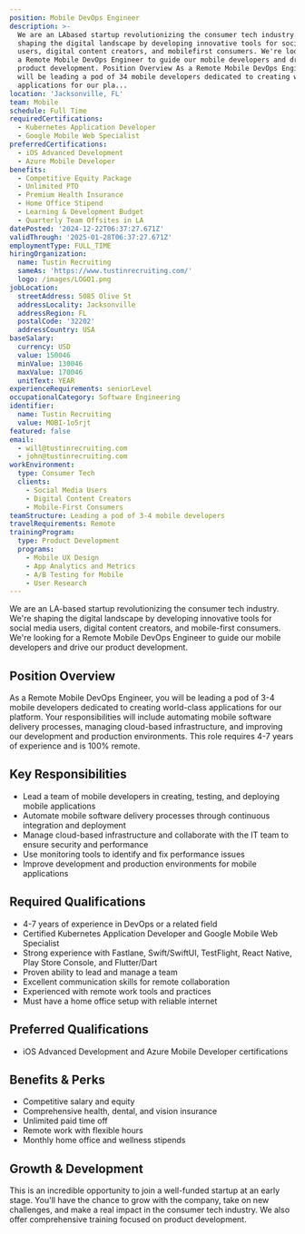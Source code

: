 ```yaml
---
position: Mobile DevOps Engineer
description: >-
  We are an LAbased startup revolutionizing the consumer tech industry. We're
  shaping the digital landscape by developing innovative tools for social media
  users, digital content creators, and mobilefirst consumers. We're looking for
  a Remote Mobile DevOps Engineer to guide our mobile developers and drive our
  product development. Position Overview As a Remote Mobile DevOps Engineer, you
  will be leading a pod of 34 mobile developers dedicated to creating worldclass
  applications for our pla...
location: 'Jacksonville, FL'
team: Mobile
schedule: Full Time
requiredCertifications:
  - Kubernetes Application Developer
  - Google Mobile Web Specialist
preferredCertifications:
  - iOS Advanced Development
  - Azure Mobile Developer
benefits:
  - Competitive Equity Package
  - Unlimited PTO
  - Premium Health Insurance
  - Home Office Stipend
  - Learning & Development Budget
  - Quarterly Team Offsites in LA
datePosted: '2024-12-22T06:37:27.671Z'
validThrough: '2025-01-28T06:37:27.671Z'
employmentType: FULL_TIME
hiringOrganization:
  name: Tustin Recruiting
  sameAs: 'https://www.tustinrecruiting.com/'
  logo: /images/LOGO1.png
jobLocation:
  streetAddress: 5085 Olive St
  addressLocality: Jacksonville
  addressRegion: FL
  postalCode: '32202'
  addressCountry: USA
baseSalary:
  currency: USD
  value: 150046
  minValue: 130046
  maxValue: 170046
  unitText: YEAR
experienceRequirements: seniorLevel
occupationalCategory: Software Engineering
identifier:
  name: Tustin Recruiting
  value: MOBI-1o5rjt
featured: false
email:
  - will@tustinrecruiting.com
  - john@tustinrecruiting.com
workEnvironment:
  type: Consumer Tech
  clients:
    - Social Media Users
    - Digital Content Creators
    - Mobile-First Consumers
teamStructure: Leading a pod of 3-4 mobile developers
travelRequirements: Remote
trainingProgram:
  type: Product Development
  programs:
    - Mobile UX Design
    - App Analytics and Metrics
    - A/B Testing for Mobile
    - User Research
---
```




We are an LA-based startup revolutionizing the consumer tech industry. We're shaping the digital landscape by developing innovative tools for social media users, digital content creators, and mobile-first consumers. We're looking for a Remote Mobile DevOps Engineer to guide our mobile developers and drive our product development.

## Position Overview

As a Remote Mobile DevOps Engineer, you will be leading a pod of 3-4 mobile developers dedicated to creating world-class applications for our platform. Your responsibilities will include automating mobile software delivery processes, managing cloud-based infrastructure, and improving our development and production environments. This role requires 4-7 years of experience and is 100% remote.

## Key Responsibilities

- Lead a team of mobile developers in creating, testing, and deploying mobile applications
- Automate mobile software delivery processes through continuous integration and deployment
- Manage cloud-based infrastructure and collaborate with the IT team to ensure security and performance
- Use monitoring tools to identify and fix performance issues
- Improve development and production environments for mobile applications

## Required Qualifications

- 4-7 years of experience in DevOps or a related field
- Certified Kubernetes Application Developer and Google Mobile Web Specialist
- Strong experience with Fastlane, Swift/SwiftUI, TestFlight, React Native, Play Store Console, and Flutter/Dart
- Proven ability to lead and manage a team
- Excellent communication skills for remote collaboration
- Experienced with remote work tools and practices
- Must have a home office setup with reliable internet

## Preferred Qualifications

- iOS Advanced Development and Azure Mobile Developer certifications

## Benefits & Perks

- Competitive salary and equity
- Comprehensive health, dental, and vision insurance
- Unlimited paid time off
- Remote work with flexible hours
- Monthly home office and wellness stipends

## Growth & Development

This is an incredible opportunity to join a well-funded startup at an early stage. You'll have the chance to grow with the company, take on new challenges, and make a real impact in the consumer tech industry. We also offer comprehensive training focused on product development.
